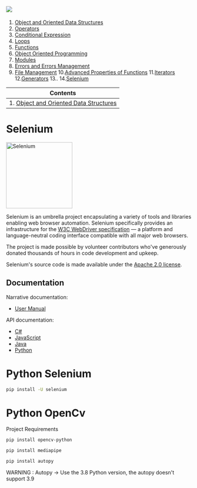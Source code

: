  # <img src="https://img.shields.io/badge/Python-14354C?style=for-the-badge&logo=python&logoColor=white" />

1. [Object and Oriented Data Structures](https://github.com/ebubekirdgn/Python-Advance-Level/tree/main/1%20-%20Object%20and%20Data%20Structures)
2. [Operators](https://github.com/ebubekirdgn/Python-Advance-Level/tree/main/2%20-%20Operators)
3. [Conditional Expression](https://github.com/ebubekirdgn/Python-Advance-Level/tree/main/3%20-%20Conditional%20Expressions)
4. [Loops](https://github.com/ebubekirdgn/Python-Advance-Level/tree/main/4%20-%20Loops)
5. [Functions](https://github.com/ebubekirdgn/Python-Advance-Level/tree/main/5%20-%20Functions)
6. [Object Oriented Programming](https://github.com/ebubekirdgn/Python-Advance-Level/tree/main/6%20-%20Object%20Oriented%20Programming)
7. [Modules](https://github.com/ebubekirdgn/Python-Advance-Level/tree/main/7%20-%20Modules)
8. [Errors and Errors Management](https://github.com/ebubekirdgn/Python-Advance-Level/tree/main/8%20-%20Errors%20and%20Errors%20Management)
9. [File Management](https://github.com/ebubekirdgn/Python-Advance-Level/tree/main/9%20-%20File%20Management)
10.[Advanced Properties of Functions](https://github.com/ebubekirdgn/Python-Advance-Level/tree/main/10%20-%20Advanced%20Properties%20of%20Functions)
11.[Iterators](https://github.com/ebubekirdgn/Python-Advance-Level/tree/main/11%20-%20Iterators) 
12.[Generators](https://github.com/ebubekirdgn/Python-Advance-Level/tree/main/12%20-%20Generators)
13..
14.[Selenium](https://github.com/ebubekirdgn/Python-Advance-Level/tree/main/14%20-%20Selenium)

| Contents |
| --- |
| 1. [Object and Oriented Data Structures](https://github.com/ebubekirdgn/Python-Advance-Level/tree/main/1%20-%20Object%20and%20Data%20Structures) |


# Selenium 

<a href="https://selenium.dev"><img src="https://selenium.dev/images/selenium_logo_square_green.png" width="180" alt="Selenium"/></a>

Selenium is an umbrella project encapsulating a variety of tools and
libraries enabling web browser automation. Selenium specifically
provides an infrastructure for the [W3C WebDriver specification](https://w3c.github.io/webdriver/)
— a platform and language-neutral coding interface compatible with all
major web browsers.

The project is made possible by volunteer contributors who've
generously donated thousands of hours in code development and upkeep.

Selenium's source code is made available under the [Apache 2.0 license](https://github.com/SeleniumHQ/selenium/blob/trunk/LICENSE).

## Documentation

Narrative documentation:

* [User Manual](https://selenium.dev/documentation/)

API documentation:

* [C#](https://seleniumhq.github.io/selenium/docs/api/dotnet/)
* [JavaScript](https://seleniumhq.github.io/selenium/docs/api/javascript/)
* [Java](https://seleniumhq.github.io/selenium/docs/api/java/index.html)
* [Python](https://seleniumhq.github.io/selenium/docs/api/py/)

 # Python Selenium 
 
 
```sh
pip install -U selenium
```

 # Python OpenCv
 
Project Requirements

```sh
pip install opencv-python
```
```sh
pip install mediapipe
```
```sh
pip install autopy
```
WARNING : Autopy -> Use the 3.8 Python version, the autopy doesn't support 3.9



